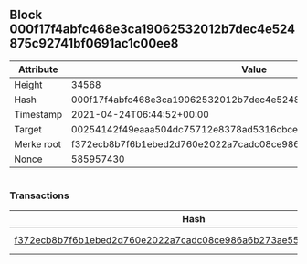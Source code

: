 ## Block 000f17f4abfc468e3ca19062532012b7dec4e524875c92741bf0691ac1c00ee8

Attribute | Value
--- | ---
Height | 34568
Hash | 000f17f4abfc468e3ca19062532012b7dec4e524875c92741bf0691ac1c00ee8
Timestamp | 2021-04-24T06:44:52+00:00
Target | 00254142f49eaaa504dc75712e8378ad5316cbcead634704b3734b6271167cc4
Merke root | f372ecb8b7f6b1ebed2d760e2022a7cadc08ce986a6b273ae55a1aad2836460b
Nonce | 585957430

```

```

### Transactions

Hash | Amount
--- | ---
[f372ecb8b7f6b1ebed2d760e2022a7cadc08ce986a6b273ae55a1aad2836460b](f372ecb8b7f6b1ebed2d760e2022a7cadc08ce986a6b273ae55a1aad2836460b.md) | 10.00000000 SKEPTI 
